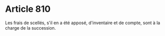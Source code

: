 # Article 810

Les frais de scellés, s'il en a été apposé, d'inventaire et de compte, sont à la charge de la succession.